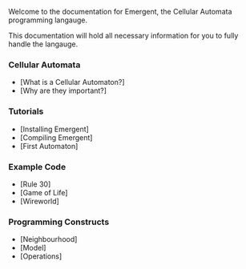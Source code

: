 Welcome to the documentation for Emergent, the Cellular Automata programming langauge.

This documentation will hold all necessary information for you to fully handle the langauge.

### Cellular Automata
- [What is a Cellular Automaton?]
- [Why are they important?]

### Tutorials
- [Installing Emergent]
- [Compiling Emergent]
- [First Automaton]

### Example Code
- [Rule 30]
- [Game of Life]
- [Wireworld]

### Programming Constructs
- [Neighbourhood]
- [Model]
- [Operations]

